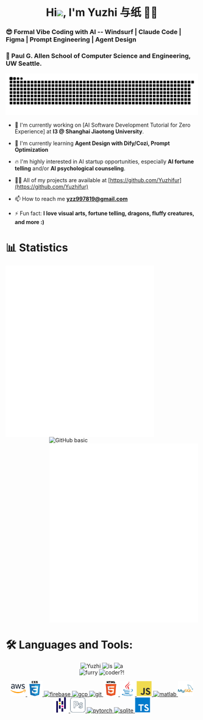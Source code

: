 <p align="center">
<h1 height="200px" align="center">Hi<img src="https://cdn.jsdelivr.net/gh/MaleWeb/picture/images/techblog/hi.gif" width="25">, I'm Yuzhi 与纸 🌈🐳</h1>
</p>
<p align="center">

### 😎 Formal Vibe Coding with AI -- Windsurf | Claude Code | Figma | Prompt Engineering | Agent Design
### 💜 Paul G. Allen School of Computer Science and Engineering, UW Seattle.

<div align="center">
  <img src="https://github.com/Yuzhifur/Yuzhifur/blob/output/github-contribution-grid-snake-dark.svg" alt="Snake animation" title="Happy Coding uwu" />
</div>


- 🔭 I'm currently working on [AI Software Development Tutorial for Zero Experience] at **I3 @ Shanghai Jiaotong University**.

- 🌱 I'm currently learning **Agent Design with Dify/Cozi, Prompt Optimization**

- 🔥 I'm highly interested in AI startup opportunities, especially **AI fortune telling** and/or **AI psychological counseling**.

- 👨‍💻 All of my projects are available at [https://github.com/Yuzhifur](https://github.com/Yuzhifur)

- 📫 How to reach me **yzz997819@gmail.com**

- ⚡ Fun fact: **I love visual arts, fortune telling, dragons, fluffy creatures, and more :)**


# 📊 Statistics

[<img align="left" width="390" alt="GitHub basic" src="https://raw.githubusercontent.com/Yuzhifur/Yuzhifur/main/github-basic.svg" />](#)
[<img align="right" style="padding-right:10;" width="390" alt="GitHub basic" src="https://steam-stat.vercel.app/api?profileName=yuzhifur" />](#)
[<img align="right" width="390" alt="GitHub language" src="https://raw.githubusercontent.com/Yuzhifur/Yuzhifur/main/github-languages.svg" />](#)
[<img align="right" width="390" alt="GitHub language" src="https://raw.githubusercontent.com/Yuzhifur/Yuzhifur/main/github-ysdag.svg" />](#)


<br clear="both"/>

# 🛠️ Languages and Tools:
<div align="center">

<!-- Thanks to Logo Author: SAWARATSUKI <3 -->

<img src="https://github.com/jonacruz89/SAWARATSUKI.ServiceLogos/blob/main/C%2CC%23%2CC%2B%2B/All.png" title="Yuzhi" width="210"/>
<img src="https://github.com/jonacruz89/SAWARATSUKI.ServiceLogos/blob/main/React/React.png" title="is" width="300"/>
<img src="https://github.com/jonacruz89/SAWARATSUKI.ServiceLogos/blob/main/Figma/Figma.png" title="a" width="210"/>


<br/>
<img src="https://github.com/jonacruz89/SAWARATSUKI.ServiceLogos/blob/main/Node.js/Node.js.png" title="furry" width="280" />
<img src="https://github.com/jonacruz89/SAWARATSUKI.ServiceLogos/blob/main/Python/Python.png" title="coder?!" width="280"/>
<br/>

<p> <a href="https://aws.amazon.com" target="_blank" rel="noreferrer"> <img src="https://raw.githubusercontent.com/devicons/devicon/master/icons/amazonwebservices/amazonwebservices-original-wordmark.svg" alt="aws" width="40" height="40"/> </a> <a href="https://www.w3schools.com/css/" target="_blank" rel="noreferrer"> <img src="https://raw.githubusercontent.com/devicons/devicon/master/icons/css3/css3-original-wordmark.svg" alt="css3" width="40" height="40"/> </a> <a href="https://firebase.google.com/" target="_blank" rel="noreferrer"> <img src="https://www.vectorlogo.zone/logos/firebase/firebase-icon.svg" alt="firebase" width="40" height="40"/> </a> <a href="https://cloud.google.com" target="_blank" rel="noreferrer"> <img src="https://www.vectorlogo.zone/logos/google_cloud/google_cloud-icon.svg" alt="gcp" width="40" height="40"/> </a> <a href="https://git-scm.com/" target="_blank" rel="noreferrer"> <img src="https://www.vectorlogo.zone/logos/git-scm/git-scm-icon.svg" alt="git" width="40" height="40"/> </a> <a href="https://www.w3.org/html/" target="_blank" rel="noreferrer"> <img src="https://raw.githubusercontent.com/devicons/devicon/master/icons/html5/html5-original-wordmark.svg" alt="html5" width="40" height="40"/> </a> <a href="https://www.java.com" target="_blank" rel="noreferrer"> <img src="https://raw.githubusercontent.com/devicons/devicon/master/icons/java/java-original.svg" alt="java" width="40" height="40"/> </a> <a href="https://developer.mozilla.org/en-US/docs/Web/JavaScript" target="_blank" rel="noreferrer"> <img src="https://raw.githubusercontent.com/devicons/devicon/master/icons/javascript/javascript-original.svg" alt="javascript" width="40" height="40"/> </a> <a href="https://www.mathworks.com/" target="_blank" rel="noreferrer"> <img src="https://upload.wikimedia.org/wikipedia/commons/2/21/Matlab_Logo.png" alt="matlab" width="40" height="40"/> </a> <a href="https://www.mysql.com/" target="_blank" rel="noreferrer"> <img src="https://raw.githubusercontent.com/devicons/devicon/master/icons/mysql/mysql-original-wordmark.svg" alt="mysql" width="40" height="40"/> </a> <a href="https://pandas.pydata.org/" target="_blank" rel="noreferrer"> <img src="https://raw.githubusercontent.com/devicons/devicon/2ae2a900d2f041da66e950e4d48052658d850630/icons/pandas/pandas-original.svg" alt="pandas" width="40" height="40"/> </a> <a href="https://www.photoshop.com/en" target="_blank" rel="noreferrer"> <img src="https://raw.githubusercontent.com/devicons/devicon/master/icons/photoshop/photoshop-line.svg" alt="photoshop" width="40" height="40"/> </a> <a href="https://pytorch.org/" target="_blank" rel="noreferrer"> <img src="https://www.vectorlogo.zone/logos/pytorch/pytorch-icon.svg" alt="pytorch" width="40" height="40"/> </a> <a href="https://www.sqlite.org/" target="_blank" rel="noreferrer"> <img src="https://www.vectorlogo.zone/logos/sqlite/sqlite-icon.svg" alt="sqlite" width="40" height="40"/> </a> <a href="https://www.typescriptlang.org/" target="_blank" rel="noreferrer"> <img src="https://raw.githubusercontent.com/devicons/devicon/master/icons/typescript/typescript-original.svg" alt="typescript" width="40" height="40"/> </a> </p>

  
</div>


